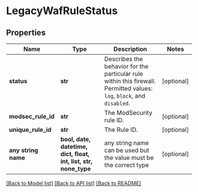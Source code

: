 # LegacyWafRuleStatus


## Properties
Name | Type | Description | Notes
------------ | ------------- | ------------- | -------------
**status** | **str** | Describes the behavior for the particular rule within this firewall. Permitted values: `log`, `block`, and `disabled`.  | [optional] 
**modsec_rule_id** | **str** | The ModSecurity rule ID. | [optional] 
**unique_rule_id** | **str** | The Rule ID. | [optional] 
**any string name** | **bool, date, datetime, dict, float, int, list, str, none_type** | any string name can be used but the value must be the correct type | [optional]

[[Back to Model list]](../README.md#documentation-for-models) [[Back to API list]](../README.md#documentation-for-api-endpoints) [[Back to README]](../README.md)


